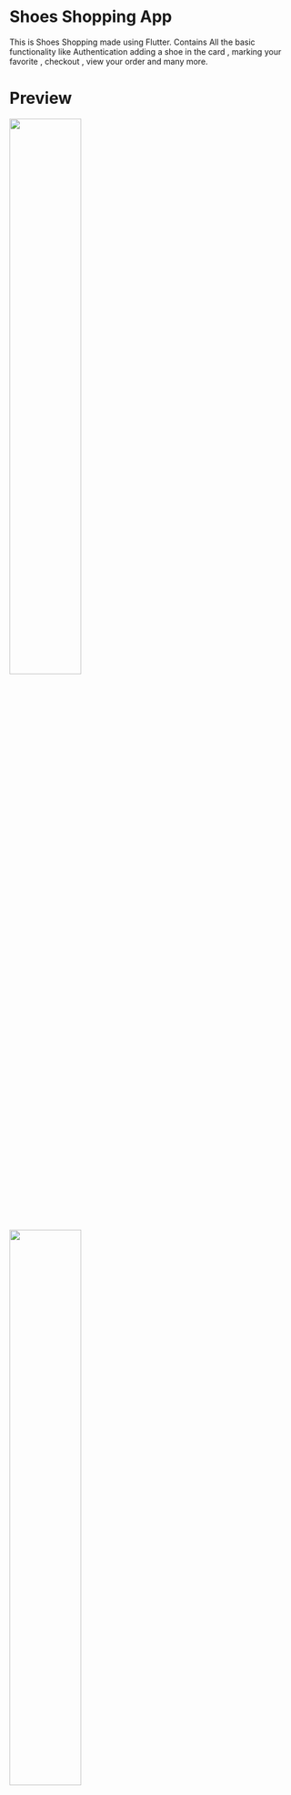 # Shoes Shopping App

This is Shoes Shopping made using Flutter. Contains All the basic functionality like Authentication adding a shoe in the card , marking your favorite , checkout , view your order and many more.

# Preview

<img src = "https://github.com/2002Bishwajeet/shop_app/blob/master/images/Screenshot_20210615-213807_shop_app.png?raw=true" width = "50%"> 
<img src = "https://github.com/2002Bishwajeet/shop_app/blob/master/images/Screenshot_20210615-213813_shop_app.png?raw=true" width = "50%" >

<img src = "https://github.com/2002Bishwajeet/shop_app/blob/master/images/Screenshot_20210615-214607_shop_app.png?raw=true" width = "50%">

<img src = "https://github.com/2002Bishwajeet/shop_app/blob/master/images/Screenshot_20210615-214611_shop_app.png?raw=true" width = "50%">

<img src = "https://github.com/2002Bishwajeet/shop_app/blob/master/images/Screenshot_20210615-214614_shop_app.png?raw=true" width = "50%">

<img src = "https://github.com/2002Bishwajeet/shop_app/blob/master/images/Screenshot_20210615-214618_shop_app.png?raw=true" width ="50%">

<img src = "https://github.com/2002Bishwajeet/shop_app/blob/master/images/Screenshot_20210615-214623_shop_app.png?raw=true" width = "50%">

<img src = "https://github.com/2002Bishwajeet/shop_app/blob/master/images/Screenshot_20210615-214634_shop_app.png?raw=true" width = "50%>

<img src = "https://github.com/2002Bishwajeet/shop_app/blob/master/images/Screenshot_20210615-214645_shop_app.png?raw=true" width = "50%>

<img src = "https://github.com/2002Bishwajeet/shop_app/blob/master/images/Screenshot_20210615-214713_shop_app.png?raw=true" width = "50%">
